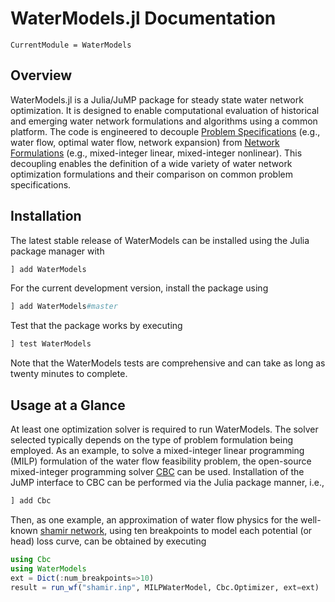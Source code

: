 # WaterModels.jl Documentation

```@meta
CurrentModule = WaterModels
```

## Overview
WaterModels.jl is a Julia/JuMP package for steady state water network optimization.
It is designed to enable computational evaluation of historical and emerging water network formulations and algorithms using a common platform.
The code is engineered to decouple [Problem Specifications](@ref) (e.g., water flow, optimal water flow, network expansion) from [Network Formulations](@ref) (e.g., mixed-integer linear, mixed-integer nonlinear).
This decoupling enables the definition of a wide variety of water network optimization formulations and their comparison on common problem specifications.

## Installation
The latest stable release of WaterModels can be installed using the Julia package manager with
```julia
] add WaterModels
```

For the current development version, install the package using
```julia
] add WaterModels#master
```

Test that the package works by executing
```julia
] test WaterModels
```

Note that the WaterModels tests are comprehensive and can take as long as twenty minutes to complete.

## Usage at a Glance
At least one optimization solver is required to run WaterModels.
The solver selected typically depends on the type of problem formulation being employed.
As an example, to solve a mixed-integer linear programming (MILP) formulation of the water flow feasibility problem, the open-source mixed-integer programming solver [CBC](https://github.com/coin-or/Cbc) can be used.
Installation of the JuMP interface to CBC can be performed via the Julia package manner, i.e.,

```julia
] add Cbc
```

Then, as one example, an approximation of water flow physics for the well-known [shamir network](https://github.com/lanl-ansi/WaterModels.jl/blob/master/test/data/epanet/shamir.inp), using ten breakpoints to model each potential (or head) loss curve, can be obtained by executing

```julia
using Cbc
using WaterModels
ext = Dict(:num_breakpoints=>10)
result = run_wf("shamir.inp", MILPWaterModel, Cbc.Optimizer, ext=ext)
```
